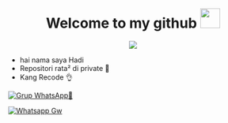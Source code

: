 <h1 align="center"> Welcome to my github <img src="https://user-images.githubusercontent.com/1303154/88677602-1635ba80-d120-11ea-84d8-d263ba5fc3c0.gif" width="40px" alt=""><br></h1>
<p align="center">

<img src="https://i.postimg.cc/ncmx605R/20220224-050019.jpg" />
</p>

<p align="center">

- hai nama saya Hadi
- Repositori rata² di private 🗿
- Kang Recode 👌

[![Grup WhatsApp🗿](https://img.shields.io/badge/WhatsApp%20Group%201-25D366?style=for-the-badge&logo=whatsapp&logoColor=white)](https://chat.whatsapp.com/EAMAuySd2Da3cUCYAvfVMQ)

[![Whatsapp Gw](https://img.shields.io/badge/WhatsApp%20GUA-25D366?style=for-the-badge&logo=whatsapp&logoColor=white)](https://wa.me/62895385961070/)

<!---
hadiofc/hadiofc is a ✨ special ✨ repository because its `README.md` (this file) appears on your GitHub profile.
You can click the Preview link to take a look at your changes.
--->
